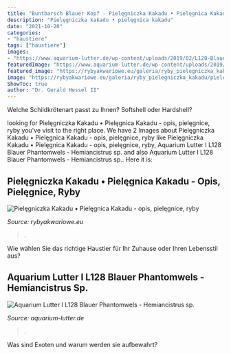 ```yaml
---
title: "Buntbarsch Blauer Kopf - Pielęgniczka Kakadu • Pielęgnica Kakadu"
description: "Pielęgniczka kakadu • pielęgnica kakadu"
date: "2021-10-20"
categories:
- "haustiere"
tags: ["haustiere"]
images:
- "https://www.aquarium-lutter.de/wp-content/uploads/2019/02/L128-Blauer-Phantomwels-Hemiancistrus-sp-2-1080x720.jpg"
featuredImage: "https://www.aquarium-lutter.de/wp-content/uploads/2019/02/L128-Blauer-Phantomwels-Hemiancistrus-sp-2-1080x720.jpg"
featured_image: "https://rybyakwariowe.eu/galeria/ryby_pielegniczka_kakadu/pielegniczki-kakadu-pielegnice-ryby-akwariowe-2.jpg"
image: "https://rybyakwariowe.eu/galeria/ryby_pielegniczka_kakadu/pielegniczki-kakadu-pielegnice-ryby-akwariowe-2.jpg"
ShowToc: true
author: "Dr. Gerald Hessel II"
---
```



Welche Schildkrötenart passt zu Ihnen? Softshell oder Hardshell?

	

		
looking for Pielęgniczka Kakadu • Pielęgnica Kakadu - opis, pielęgnice, ryby you've visit to the right place. We have 2 Images about Pielęgniczka Kakadu • Pielęgnica Kakadu - opis, pielęgnice, ryby like Pielęgniczka Kakadu • Pielęgnica Kakadu - opis, pielęgnice, ryby, Aquarium Lutter I L128 Blauer Phantomwels - Hemiancistrus sp. and also Aquarium Lutter I L128 Blauer Phantomwels - Hemiancistrus sp.. Here it is:
		
    
## Pielęgniczka Kakadu • Pielęgnica Kakadu - Opis, Pielęgnice, Ryby

<img loading=lazy src="https://rybyakwariowe.eu/galeria/ryby_pielegniczka_kakadu/pielegniczki-kakadu-pielegnice-ryby-akwariowe-2.jpg" onerror="this.onerror=null;this.src='https://tse4.mm.bing.net/th?id=OIP.pMQ0n3B5bwUeRWmISwhL7AHaFj&amp;pid=15.1';" alt="Pielęgniczka Kakadu • Pielęgnica Kakadu - opis, pielęgnice, ryby">

_Source: rybyakwariowe.eu_

>. 

	

Wie wählen Sie das richtige Haustier für Ihr Zuhause oder Ihren Lebensstil aus?

    
## Aquarium Lutter I L128 Blauer Phantomwels - Hemiancistrus Sp.

<img loading=lazy src="https://www.aquarium-lutter.de/wp-content/uploads/2019/02/L128-Blauer-Phantomwels-Hemiancistrus-sp-2-1080x720.jpg" onerror="this.onerror=null;this.src='https://tse3.mm.bing.net/th?id=OIP.4HDLGtPCd3Nt9wKZxP8i3AHaE8&amp;pid=15.1';" alt="Aquarium Lutter I L128 Blauer Phantomwels - Hemiancistrus sp.">

_Source: aquarium-lutter.de_

>. 

	

Was sind Exoten und warum werden sie aufbewahrt?

